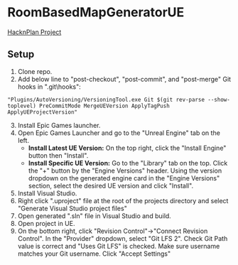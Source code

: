 # RoomBasedMapGeneratorUE

[HacknPlan Project](https://app.hacknplan.com/p/182193/dashboards/project)

## Setup

1. Clone repo.
2. Add below line to "post-checkout", "post-commit", and "post-merge" Git hooks in ".git\hooks":
```
"Plugins/AutoVersioning/VersioningTool.exe Git $(git rev-parse --show-toplevel) PreCommitMode MergeUEVersion ApplyTagPush ApplyUEProjectVersion"
```
3. Install Epic Games launcher.
4. Open Epic Games Launcher and go to the "Unreal Engine" tab on the left.
    - **Install Latest UE Version:** On the top right, click the "Install Engine" button then "Install".
    - **Install Specific UE Version:** Go to the "Library" tab on the top. Click the "+" button by the "Engine Versions" header. Using the version dropdown on the generated engine card in the "Engine Versions" section, select the desired UE version and click "Install".
5. Install Visual Studio.
6. Right click ".uproject" file at the root of the projects directory and select "Generate Visual Studio project files"
7. Open generated ".sln" file in Visual Studio and build.
8. Open project in UE.
9. On the bottom right, click "Revision Control"->"Connect Revision Control". In the "Provider" dropdown, select "Git LFS 2". Check Git Path value is correct and "Uses Git LFS" is checked. Make sure username matches your Git username. Click "Accept Settings"
